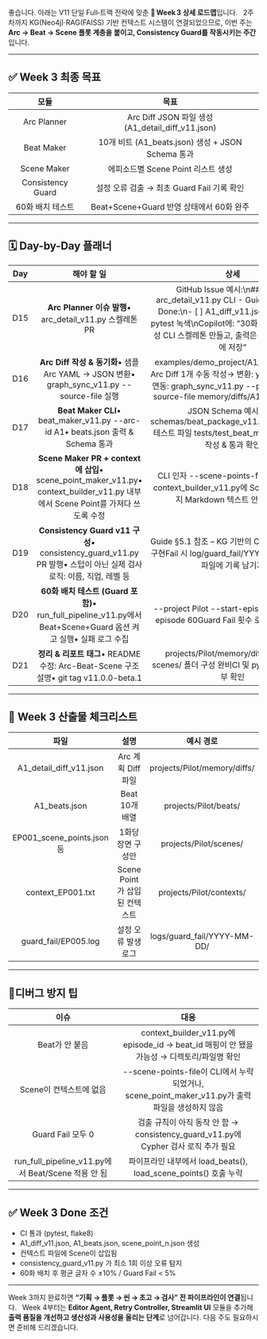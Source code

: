 ﻿좋습니다. 아래는 V11 단일 Full‑트랙 전략에 맞춘 **📅 Week 3 상세 로드맵**입니다.
` `2주차까지 KG(Neo4j)·RAG(FAISS) 기반 컨텍스트 시스템이 연결되었으므로, 이번 주는 **Arc → Beat → Scene 플롯 계층을 붙이고, Consistency Guard를 작동시키는 주간**입니다.

-----
## <a name="_phucrwd5n5j4"></a>**✅ Week 3 최종 목표**

|**모듈**|**목표**|
| :-: | :-: |
|Arc Planner|Arc Diff JSON 파일 생성 (A1\_detail\_diff\_v11.json)|
|Beat Maker|10개 비트 (A1\_beats.json) 생성 + JSON Schema 통과|
|Scene Maker|에피소드별 Scene Point 리스트 생성|
|Consistency Guard|설정 오류 검출 → 최초 Guard Fail 기록 확인|
|60화 배치 테스트|Beat+Scene+Guard 반영 상태에서 60화 완주|

-----
## <a name="_j14aq79481l9"></a>**🗓️ Day-by-Day 플래너**

|**Day**|**해야 할 일**|**상세**|
| :-: | :-: | :-: |
|D15|**Arc Planner 이슈 발행**• arc\_detail\_v11.py 스켈레톤 PR|GitHub Issue 예시:\n### Spec: arc\_detail\_v11.py CLI - Guide §3.2\n### Done:\n- [ ] A1\_diff\_v11.json 생성\n- [ ] pytest 녹색\nCopilot에: “30화 단위 Arc Diff 생성 CLI 스켈레톤 만들고, 출력은 memory/diffs/에 저장”|
|D16|**Arc Diff 작성 & 동기화**• 샘플 Arc YAML → JSON 변환• graph\_sync\_v11.py --source-file 실행|examples/demo\_project/A1\_diff.yaml 기반 Arc Diff 1개 수동 작성→ 변환: yaml2json→ KG 연동: graph\_sync\_v11.py --project Pilot --source-file memory/diffs/A1\_diff\_v11.json|
|D17|**Beat Maker CLI**• beat\_maker\_v11.py --arc-id A1• beats.json 출력 & Schema 통과|JSON Schema 예시 사용: schemas/beat\_package\_v11.schema.jsonCI 테스트 파일 tests/test\_beat\_maker\_basic.py 작성 & 통과 확인|
|D18|**Scene Maker PR + context에 삽입**• scene\_point\_maker\_v11.py• context\_builder\_v11.py 내부에서 Scene Point를 가져다 쓰도록 수정|CLI 인자 --scene-points-file 지원테스트: context\_builder\_v11.py에 Scene이 들어가는지 Markdown 텍스트 안에서 확인|
|D19|**Consistency Guard v11 구성**• consistency\_guard\_v11.py PR 발행• 스텁이 아닌 실제 검사 로직: 이름, 직업, 레벨 등|Guide §5.1 참조 – KG 기반의 Cypher 쿼리 검사 구현Fail 시 log/guard\_fail/YYYY-MM-DD.log 파일에 기록 남기기|
|D20|**60화 배치 테스트 (Guard 포함)**• run\_full\_pipeline\_v11.py에서 Beat+Scene+Guard 옵션 켜고 실행• 실패 로그 수집|--project Pilot --start-episode 1 --end-episode 60Guard Fail 횟수 로그 파일로 추출|
|D21|**정리 & 리포트 태그**• README 수정: Arc-Beat-Scene 구조 설명• git tag v11.0.0-beta.1|projects/Pilot/memory/diffs/, beats/, scenes/ 폴더 구성 완비CI 및 pytest -q 통과 여부 확인|

-----
## <a name="_4i2ls7p2rh3w"></a>**📂 Week 3 산출물 체크리스트**

|**파일**|**설명**|**예시 경로**|
| :-: | :-: | :-: |
|A1\_detail\_diff\_v11.json|Arc 계획 Diff 파일|projects/Pilot/memory/diffs/|
|A1\_beats.json|Beat 10개 배열|projects/Pilot/beats/|
|EP001\_scene\_points.json 등|1화당 장면 구성안|projects/Pilot/scenes/|
|context\_EP001.txt|Scene Point가 삽입된 컨텍스트|projects/Pilot/contexts/|
|guard\_fail/EP005.log|설정 오류 발생 로그|logs/guard\_fail/YYYY-MM-DD/|

-----
## <a name="_ncvzmba1m09f"></a>**🧯디버그 방지 팁**

|**이슈**|**대응**|
| :-: | :-: |
|Beat가 안 붙음|context\_builder\_v11.py에 episode\_id → beat\_id 매핑이 안 됐을 가능성 → 디렉토리/파일명 확인|
|Scene이 컨텍스트에 없음|--scene-points-file이 CLI에서 누락되었거나, scene\_point\_maker\_v11.py가 출력 파일을 생성하지 않음|
|Guard Fail 모두 0|검출 규칙이 아직 동작 안 함 → consistency\_guard\_v11.py에 Cypher 검사 로직 추가 필요|
|run\_full\_pipeline\_v11.py에서 Beat/Scene 적용 안 됨|파이프라인 내부에서 load\_beats(), load\_scene\_points() 호출 누락|

-----
## <a name="_3w7b2rwbfavb"></a>**✅ Week 3 Done 조건**
- CI 통과 (pytest, flake8)
- A1\_diff\_v11.json, A1\_beats.json, scene\_point\_n.json 생성
- 컨텍스트 파일에 Scene이 삽입됨
- consistency\_guard\_v11.py 가 최소 1회 이상 오류 탐지
- 60화 배치 후 평균 글자 수 ±10% / Guard Fail < 5%
-----
Week 3까지 완료하면 **“기획 → 플롯 → 씬 → 초고 → 검사” 전 파이프라인이 연결**됩니다.
` `Week 4부터는 **Editor Agent, Retry Controller, Streamlit UI** 모듈을 추가해 **출력 품질을 개선하고 생산성과 사용성을 올리는 단계**로 넘어갑니다. 다음 주도 필요하시면 준비해 드리겠습니다.

